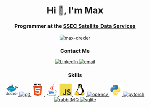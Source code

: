 <h1 align="center">Hi 👋, I'm Max</h1>

<h3 align="center">Programmer at the <a href="https://www.ssec.wisc.edu/">SSEC Satellite Data Services</a></h3>

<p align="center"><img align="center" src="https://github-readme-stats.vercel.app/api/top-langs?username=max-drexler&show_icons=true&locale=en&layout=compact" alt="max-drexler" /></p>

<h3 align="center">Contact Me</h3>
<p align="center">
  <a href="https://www.linkedin.com/in/max-drexler/">
    <img alt="LinkedIn" src="https://img.shields.io/badge/-Max_Drexler-blue?style=flat-square&logo=Linkedin&logoColor=white&link=https://www.linkedin.com/in/max-drexler/">
  </a>
  <a href="mailto:mndrexler@wisc.edu">
    <img alt="email" src="https://img.shields.io/badge/-mndrexler@wisc.edu-c14438?style=flat-square&logo=Gmail&logoColor=white&link=mailto:mndrexler@wisc.edu">
  </a>
</p>

<h3 align="center">Skills</h3>
<p align="center"> <a href="https://www.docker.com/" target="_blank" rel="noreferrer"> <img src="https://raw.githubusercontent.com/devicons/devicon/master/icons/docker/docker-original-wordmark.svg" alt="docker" width="40" height="40"/> </a> <a href="https://git-scm.com/" target="_blank" rel="noreferrer"> <img src="https://www.vectorlogo.zone/logos/git-scm/git-scm-icon.svg" alt="git" width="40" height="40"/> </a> <a href="https://www.w3.org/html/" target="_blank" rel="noreferrer"> <img src="https://raw.githubusercontent.com/devicons/devicon/master/icons/html5/html5-original-wordmark.svg" alt="html5" width="40" height="40"/> </a> <a href="https://www.java.com" target="_blank" rel="noreferrer"> <img src="https://raw.githubusercontent.com/devicons/devicon/master/icons/java/java-original.svg" alt="java" width="40" height="40"/> </a> <a href="https://developer.mozilla.org/en-US/docs/Web/JavaScript" target="_blank" rel="noreferrer"> <img src="https://raw.githubusercontent.com/devicons/devicon/master/icons/javascript/javascript-original.svg" alt="javascript" width="40" height="40"/> </a> <a href="https://www.linux.org/" target="_blank" rel="noreferrer"> <img src="https://raw.githubusercontent.com/devicons/devicon/master/icons/linux/linux-original.svg" alt="linux" width="40" height="40"/> </a> <a href="https://opencv.org/" target="_blank" rel="noreferrer"> <img src="https://www.vectorlogo.zone/logos/opencv/opencv-icon.svg" alt="opencv" width="40" height="40"/> </a> <a href="https://www.python.org" target="_blank" rel="noreferrer"> <img src="https://raw.githubusercontent.com/devicons/devicon/master/icons/python/python-original.svg" alt="python" width="40" height="40"/> </a> <a href="https://pytorch.org/" target="_blank" rel="noreferrer"> <img src="https://www.vectorlogo.zone/logos/pytorch/pytorch-icon.svg" alt="pytorch" width="40" height="40"/> </a> <a href="https://www.rabbitmq.com" target="_blank" rel="noreferrer"> <img src="https://www.vectorlogo.zone/logos/rabbitmq/rabbitmq-icon.svg" alt="rabbitMQ" width="40" height="40"/> </a> <a href="https://www.sqlite.org/" target="_blank" rel="noreferrer"> <img src="https://www.vectorlogo.zone/logos/sqlite/sqlite-icon.svg" alt="sqlite" width="40" height="40"/> </a> </p>

